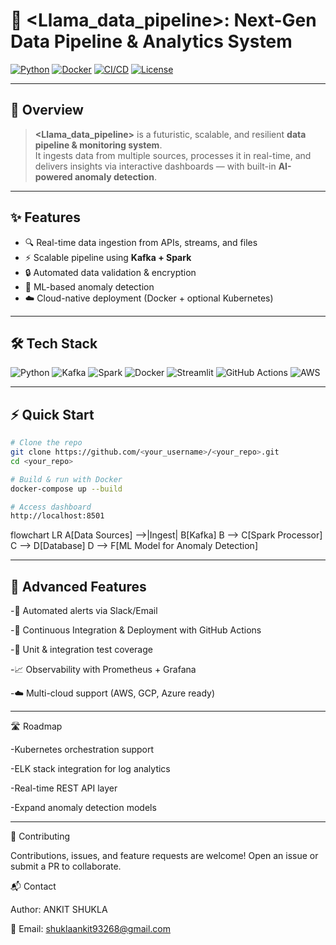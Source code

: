 # 🚀 <Llama_data_pipeline>: Next-Gen Data Pipeline & Analytics System

[![Python](https://img.shields.io/badge/Python-3.10+-blue.svg)]()
[![Docker](https://img.shields.io/badge/Docker-Ready-2496ED.svg)]()
[![CI/CD](https://github.com/<AnkitShukla-arch>/<data_pipeline_project>/actions/workflows/ci.yml/badge.svg)]()
[![License](https://img.shields.io/badge/License-MIT-green.svg)]()

---

## 📖 Overview
> **<Llama_data_pipeline>** is a futuristic, scalable, and resilient **data pipeline & monitoring system**.  
It ingests data from multiple sources, processes it in real-time, and delivers insights via interactive dashboards — with built-in **AI-powered anomaly detection**.

---

## ✨ Features
- 🔍 Real-time data ingestion from APIs, streams, and files  
- ⚡ Scalable pipeline using **Kafka + Spark**  
- 🔒 Automated data validation & encryption  
- 🤖 ML-based anomaly detection  
- ☁️ Cloud-native deployment (Docker + optional Kubernetes)  

---

## 🛠 Tech Stack
![Python](https://img.shields.io/badge/Python-3.10+-3776AB?logo=python)
![Kafka](https://img.shields.io/badge/Kafka-000000?logo=apachekafka)
![Spark](https://img.shields.io/badge/Apache%20Spark-E25A1C?logo=apachespark)
![Docker](https://img.shields.io/badge/Docker-2496ED?logo=docker)
![Streamlit](https://img.shields.io/badge/Streamlit-FF4B4B?logo=streamlit)
![GitHub Actions](https://img.shields.io/badge/CI/CD-GitHub%20Actions-2088FF?logo=githubactions)
![AWS](https://img.shields.io/badge/Cloud-AWS-232F3E?logo=amazonaws)

---

## ⚡ Quick Start

```bash
# Clone the repo
git clone https://github.com/<your_username>/<your_repo>.git
cd <your_repo>

# Build & run with Docker
docker-compose up --build

# Access dashboard
http://localhost:8501
```
flowchart LR
    A[Data Sources] -->|Ingest| B[Kafka]
    B --> C[Spark Processor]
    C --> D[Database]
    D --> F[ML Model for Anomaly Detection]

-----

## 🔮 Advanced Features

-📡 Automated alerts via Slack/Email

-🔁 Continuous Integration & Deployment with GitHub Actions

-🧪 Unit & integration test coverage

-📈 Observability with Prometheus + Grafana

-☁️ Multi-cloud support (AWS, GCP, Azure ready)

-----

🛣 Roadmap

-Kubernetes orchestration support

-ELK stack integration for log analytics

-Real-time REST API layer

-Expand anomaly detection models

-----

🤝 Contributing

Contributions, issues, and feature requests are welcome!
Open an issue or submit a PR to collaborate.


📬 Contact

Author: ANKIT SHUKLA

📧 Email: shuklaankit93268@gmail.com

